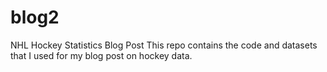 # blog2
NHL Hockey Statistics Blog Post
This repo contains the code and datasets that I used for my blog post on hockey data.